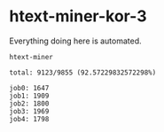 # htext-miner-kor-3

Everything doing here is automated.

```
htext-miner

total: 9123/9855 (92.57229832572298%)

job0: 1647
job1: 1909
job2: 1800
job3: 1969
job4: 1798
```